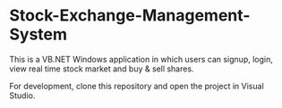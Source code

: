 # Stock-Exchange-Management-System


This is a VB.NET Windows application in which users can signup, login, view real time stock market and buy & sell shares.

For development, clone this repository and open the project in Visual Studio.